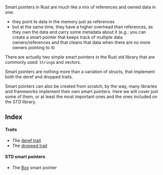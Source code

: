Smart pointers in Rust are much like a mix of references and owned data in one: 
- they point to data in the memory just as references
- but at the same time, they have a higher overhead than references, as they own the data and carry some metadata about it (e.g.: you can create a smart pointer that keeps track of multiple data owners/references and that cleans that data when there are no more owners pointing to it)

There are actually two simple smart pointers in the Rust std library that are commonly used: ``String``s and vectors. 

Smart pointers are nothing more than a variation of structs, that implement both the deref and dropped traits.

Smart pointers can also be created from scratch, by the way, many libraries and frameworks implement their own smart pointers. Here we will cover just some of them, or at least the most important ones and the ones included on the STD library.

## Index
#### Traits
- The [deref trait](./Deref_trait)
- The [dropped trait](Drop_trait.md)

#### STD smart pointers
- The [Box](./Box) smart pointer


